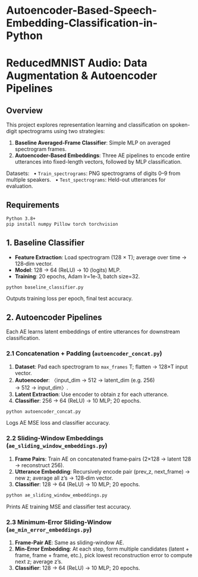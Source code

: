 # Autoencoder-Based-Speech-Embedding-Classification-in-Python

# ReducedMNIST Audio: Data Augmentation & Autoencoder Pipelines

## Overview

This project explores representation learning and classification on spoken-digit spectrograms using two strategies:

1. **Baseline Averaged-Frame Classifier**: Simple MLP on averaged spectrogram frames.
2. **Autoencoder-Based Embeddings**: Three AE pipelines to encode entire utterances into fixed-length vectors, followed by MLP classification.

Datasets:
  • `Train_spectrograms`: PNG spectrograms of digits 0–9 from multiple speakers.
  • `Test_spectrograms`: Held-out utterances for evaluation.

## Requirements

```bash
Python 3.8+
pip install numpy Pillow torch torchvision
```

## 1. Baseline Classifier

* **Feature Extraction**: Load spectrogram (128 × T); average over time → 128‑dim vector.
* **Model**: 128 → 64 (ReLU) → 10 (logits) MLP.
* **Training**: 20 epochs, Adam lr=1e‑3, batch size=32.

```bash
python baseline_classifier.py
```

Outputs training loss per epoch, final test accuracy.

## 2. Autoencoder Pipelines

Each AE learns latent embeddings of entire utterances for downstream classification.

### 2.1 Concatenation + Padding (`autoencoder_concat.py`)

1. **Dataset**: Pad each spectrogram to `max_frames` T; flatten → 128×T input vector.
2. **Autoencoder**: 〈input\_dim → 512 → latent\_dim (e.g. 256) → 512 → input\_dim〉.
3. **Latent Extraction**: Use encoder to obtain z for each utterance.
4. **Classifier**: 256 → 64 (ReLU) → 10 MLP; 20 epochs.

```bash
python autoencoder_concat.py
```

Logs AE MSE loss and classifier accuracy.

### 2.2 Sliding-Window Embeddings (`ae_sliding_window_embeddings.py`)

1. **Frame Pairs**: Train AE on concatenated frame‑pairs (2×128 → latent 128 → reconstruct 256).
2. **Utterance Embedding**: Recursively encode pair (prev\_z, next\_frame) → new z; average all z’s → 128‑dim vector.
3. **Classifier**: 128 → 64 (ReLU) → 10 MLP; 20 epochs.

```bash
python ae_sliding_window_embeddings.py
```

Prints AE training MSE and classifier test accuracy.

### 2.3 Minimum-Error Sliding-Window (`ae_min_error_embeddings.py`)

1. **Frame-Pair AE**: Same as sliding-window AE.
2. **Min-Error Embedding**: At each step, form multiple candidates (latent + frame, frame + frame, etc.), pick lowest reconstruction error to compute next z; average z’s.
3. **Classifier**: 128 → 64 (ReLU) → 10 MLP; 20 epochs.

